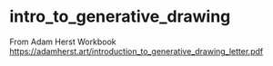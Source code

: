 # intro_to_generative_drawing
From Adam Herst Workbook https://adamherst.art/introduction_to_generative_drawing_letter.pdf
